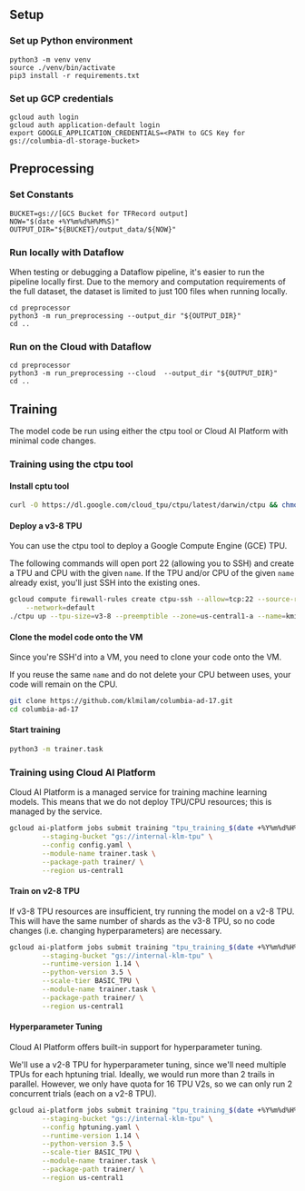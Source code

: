 ## Setup

### Set up Python environment
```
python3 -m venv venv
source ./venv/bin/activate
pip3 install -r requirements.txt
```
### Set up GCP credentials
```
gcloud auth login
gcloud auth application-default login
export GOOGLE_APPLICATION_CREDENTIALS=<PATH to GCS Key for gs://columbia-dl-storage-bucket>
```

## Preprocessing
### Set Constants
```
BUCKET=gs://[GCS Bucket for TFRecord output]
NOW="$(date +%Y%m%d%H%M%S)"
OUTPUT_DIR="${BUCKET}/output_data/${NOW}"
```

### Run locally with Dataflow
When testing or debugging a Dataflow pipeline, it's easier to run the pipeline locally first. Due to the memory and computation requirements of the full dataset, the dataset is limited to just 100 files when running locally.
```
cd preprocessor
python3 -m run_preprocessing --output_dir "${OUTPUT_DIR}"
cd ..
```
### Run on the Cloud with Dataflow
```
cd preprocessor
python3 -m run_preprocessing --cloud  --output_dir "${OUTPUT_DIR}"
cd ..
```
  

## Training
The model code be run using either the ctpu tool or Cloud AI Platform with minimal code changes. 
### Training using the ctpu tool
#### Install cptu tool
```bash
curl -O https://dl.google.com/cloud_tpu/ctpu/latest/darwin/ctpu && chmod a+x ctpu
```

#### Deploy a v3-8 TPU
You can use the ctpu tool to deploy a Google Compute Engine (GCE) TPU. 

The following commands will open port 22 (allowing you to SSH) and create a TPU and CPU with the given `name`. If the TPU and/or CPU of the given `name` already exist, you'll just SSH into the existing ones.

```bash
gcloud compute firewall-rules create ctpu-ssh --allow=tcp:22 --source-ranges=0.0.0.0/0 \
    --network=default
./ctpu up --tpu-size=v3-8 --preemptible --zone=us-central1-a --name=kmilam-tpu
```
#### Clone the model code onto the VM
Since you're SSH'd into a VM, you need to clone your code onto the VM.

If you reuse the same `name` and do not delete your CPU between uses, your code will remain on the CPU. 
```bash
git clone https://github.com/klmilam/columbia-ad-17.git
cd columbia-ad-17
```

#### Start training
```bash
python3 -m trainer.task
```

### Training using Cloud AI Platform
Cloud AI Platform is a managed service for training machine learning models. This means that we do not deploy TPU/CPU resources; this is managed by the service.
```bash
gcloud ai-platform jobs submit training "tpu_training_$(date +%Y%m%d%H%M%S)" \
        --staging-bucket "gs://internal-klm-tpu" \
        --config config.yaml \
        --module-name trainer.task \
        --package-path trainer/ \
        --region us-central1
```

#### Train on v2-8 TPU
If v3-8 TPU resources are insufficient, try running the model on a v2-8 TPU. This will have the same number of shards as the v3-8 TPU, so no code changes (i.e. changing hyperparameters) are necessary.
```bash
gcloud ai-platform jobs submit training "tpu_training_$(date +%Y%m%d%H%M%S)" \
        --staging-bucket "gs://internal-klm-tpu" \
        --runtime-version 1.14 \
        --python-version 3.5 \
        --scale-tier BASIC_TPU \
        --module-name trainer.task \
        --package-path trainer/ \
        --region us-central1
```

#### Hyperparameter Tuning
Cloud AI Platform offers built-in support for hyperparameter tuning.

We'll use a v2-8 TPU for hyperparameter tuning, since we'll need multiple TPUs for each hptuning trial. Ideally, we would run more than 2 trails in parallel. However, we only have quota for 16 TPU V2s, so we can only run 2 concurrent trials (each on a v2-8 TPU).

```bash
gcloud ai-platform jobs submit training "tpu_training_$(date +%Y%m%d%H%M%S)" \
        --staging-bucket "gs://internal-klm-tpu" \
        --config hptuning.yaml \
        --runtime-version 1.14 \
        --python-version 3.5 \
        --scale-tier BASIC_TPU \
        --module-name trainer.task \
        --package-path trainer/ \
        --region us-central1
```
